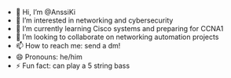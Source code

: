 - 👋 Hi, I’m @AnssiKi
- 👀 I’m interested in networking and cybersecurity
- 🌱 I’m currently learning Cisco systems and preparing for CCNA1
- 💞️ I’m looking to collaborate on networking automation projects
- 📫 How to reach me: send a dm!
- 😄 Pronouns: he/him
- ⚡ Fun fact: can play a 5 string bass

<!---
AnssiKi/AnssiKi is a ✨ special ✨ repository because its `README.md` (this file) appears on your GitHub profile.
You can click the Preview link to take a look at your changes.
--->
